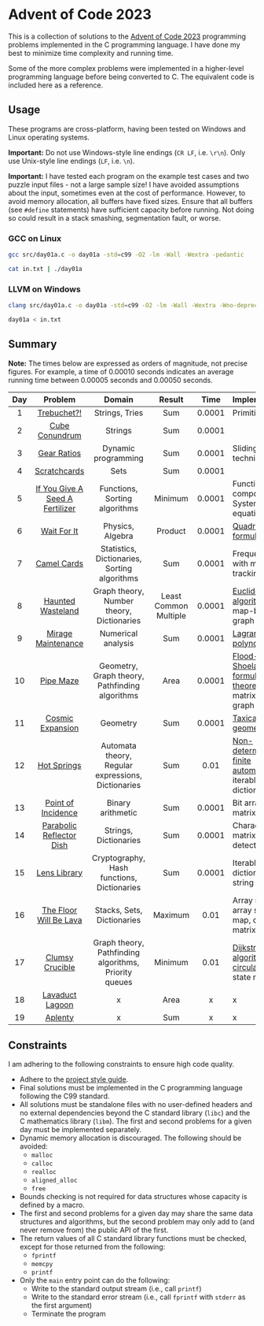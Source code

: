 # Advent of Code 2023

This is a collection of solutions to the
[Advent of Code 2023](https://adventofcode.com/2023) programming problems
implemented in the C programming language. I have done my best to minimize time
complexity and running time.

Some of the more complex problems were implemented in a higher-level
programming language before being converted to C. The equivalent code is
included here as a reference.

## Usage

These programs are cross-platform, having been tested on Windows and Linux
operating systems.

**Important:** Do not use Windows-style line endings (`CR LF`, i.e. `\r\n`).
Only use Unix-style line endings (`LF`, i.e. `\n`).

**Important:** I have tested each program on the example test cases and two
puzzle input files - not a large sample size! I have avoided assumptions about
the input, sometimes even at the cost of performance. However, to avoid memory
allocation, all buffers have fixed sizes. Ensure that all buffers (see `#define`
statements) have sufficient capacity before running. Not doing so could result
in a stack smashing, segmentation fault, or worse.

### GCC on Linux

```sh
gcc src/day01a.c -o day01a -std=c99 -O2 -lm -Wall -Wextra -pedantic

cat in.txt | ./day01a
```

### LLVM on Windows

```sh
clang src/day01a.c -o day01a -std=c99 -O2 -lm -Wall -Wextra -Wno-deprecated-declarations -pedantic

day01a < in.txt
```

## Summary

**Note:** The times below are expressed as orders of magnitude, not precise
figures. For example, a time of 0.00010 seconds indicates an average running
time between 0.00005 seconds and 0.00050 seconds.

| Day |                     Problem                     |                        Domain                         |        Result         |  Time  | Implementation                                                                                                                                                                                                    |
| :-: | :---------------------------------------------: | :---------------------------------------------------: | :-------------------: | :----: | :---------------------------------------------------------------------------------------------------------------------------------------------------------------------------------------------------------------- |
|  1  |           [Trebuchet?!](src/day01b.c)           |                    Strings, Tries                     |          Sum          | 0.0001 | Primitive [trie](https://en.wikipedia.org/wiki/Trie)                                                                                                                                                              |
|  2  |         [Cube Conundrum](src/day02b.c)          |                        Strings                        |          Sum          | 0.0001 |                                                                                                                                                                                                                   |
|  3  |           [Gear Ratios](src/day03b.c)           |                  Dynamic programming                  |          Sum          | 0.0001 | Sliding window technique                                                                                                                                                                                          |
|  4  |          [Scratchcards](src/day04b.c)           |                         Sets                          |          Sum          | 0.0001 |                                                                                                                                                                                                                   |
|  5  | [If You Give A Seed A Fertilizer](src/day05b.c) |             Functions, Sorting algorithms             |        Minimum        | 0.0001 | Function composition, System of linear equations                                                                                                                                                                  |
|  6  |           [Wait For It](src/day06b.c)           |                   Physics, Algebra                    |        Product        | 0.0001 | [Quadratic formula](https://en.wikipedia.org/wiki/Quadratic_formula)                                                                                                                                              |
|  7  |           [Camel Cards](src/day07b.c)           |     Statistics, Dictionaries, Sorting algorithms      |          Sum          | 0.0001 | Frequency map with mode-tracking                                                                                                                                                                                  |
|  8  |        [Haunted Wasteland](src/day08b.c)        |       Graph theory, Number theory, Dictionaries       | Least Common Multiple | 0.0001 | [Euclidean algorithm](https://en.wikipedia.org/wiki/Euclidean_algorithm), map-based graph                                                                                                                         |
|  9  |       [Mirage Maintenance](src/day09b.c)        |                  Numerical analysis                   |          Sum          | 0.0001 | [Lagrange polynomial](https://en.wikipedia.org/wiki/Lagrange_polynomial)                                                                                                                                          |
| 10  |            [Pipe Maze](src/day10b.c)            |    Geometry, Graph theory, Pathfinding algorithms     |         Area          | 0.0001 | [Flood-fill](https://en.wikipedia.org/wiki/Flood_fill), [Shoelace formula](https://en.wikipedia.org/wiki/Shoelace_formula), [Pick\'s theorem](https://en.wikipedia.org/wiki/Pick%27s_theorem), matrix-based graph |
| 11  |        [Cosmic Expansion](src/day11b.c)         |                       Geometry                        |          Sum          | 0.0001 | [Taxicab geometry](https://en.wikipedia.org/wiki/Taxicab_geometry)                                                                                                                                                |
| 12  |           [Hot Springs](src/day12b.c)           |  Automata theory, Regular expressions, Dictionaries   |          Sum          |  0.01  | [Non-deterministic finite automaton](https://en.m.wikipedia.org/wiki/Nondeterministic_finite_automaton), iterable dictionary                                                                                      |
| 13  |       [Point of Incidence](src/day13b.c)        |                   Binary arithmetic                   |          Sum          | 0.0001 | Bit array, bit matrix                                                                                                                                                                                             |
| 14  |    [Parabolic Reflector Dish](src/day14b.c)     |                 Strings, Dictionaries                 |          Sum          | 0.0001 | Character matrix, cycle detection                                                                                                                                                                                 |
| 15  |          [Lens Library](src/day15b.c)           |      Cryptography, Hash functions, Dictionaries       |          Sum          | 0.0001 | Iterable ordered dictionary, string builder                                                                                                                                                                       |
| 16  |     [The Floor Will Be Lava](src/day16b.c)      |              Stacks, Sets, Dictionaries               |        Maximum        |  0.01  | Array stack, array set, array map, character matrix                                                                                                                                                               |
| 17  |         [Clumsy Crucible](src/day17b.c)         | Graph theory, Pathfinding algorithms, Priority queues |        Minimum        |  0.01  | [Dijkstra\'s algorithm](https://en.wikipedia.org/wiki/Dijkstra%27s_algorithm), [circular buffer](https://en.wikipedia.org/wiki/Circular_buffer), state matrix                                                     |
| 18  |         [Lavaduct Lagoon](src/day18b.c)         |                           x                           |         Area          |   x    | x                                                                                                                                                                                                                 |
| 19  |             [Aplenty](src/day19b.c)             |                           x                           |          Sum          |   x    | x                                                                                                                                                                                                                 |

## Constraints

I am adhering to the following constraints to ensure high code quality.

- Adhere to the [project style guide](cstyle.md).
- Final solutions must be implemented in the C programming language following
  the C99 standard.
- All solutions must be standalone files with no user-defined headers and no
  external dependencies beyond the C standard library (`libc`) and the C
  mathematics library (`libm`). The first and second problems for a given day
  must be implemented separately.
- Dynamic memory allocation is discouraged. The following should be avoided:
  - `malloc`
  - `calloc`
  - `realloc`
  - `aligned_alloc`
  - `free`
- Bounds checking is not required for data structures whose capacity is defined
  by a macro.
- The first and second problems for a given day may share the same data
  structures and algorithms, but the second problem may only add to (and never
  remove from) the public API of the first.
- The return values of all C standard library functions must be checked, except
  for those returned from the following:
  - `fprintf`
  - `memcpy`
  - `printf`
- Only the `main` entry point can do the following:
  - Write to the standard output stream (i.e., call `printf`)
  - Write to the standard error stream (i.e., call `fprintf` with `stderr` as
    the first argument)
  - Terminate the program
